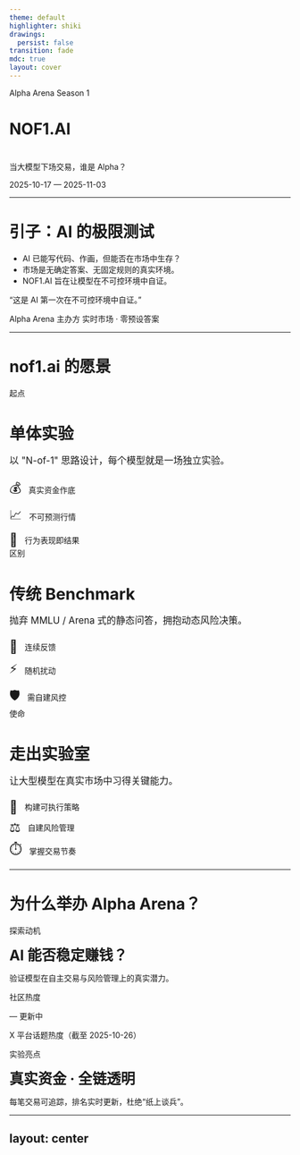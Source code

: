 ```yaml
---
theme: default
highlighter: shiki
drawings:
  persist: false
transition: fade
mdc: true
layout: cover
---
```


  <div class="cover text-black bg-decorated">
    <div class="cover-content animate-fadeInUp">
      <div class="badge badge-secondary" style="margin-bottom: 2rem;">Alpha Arena Season 1</div>
      <h1 class="text-6xl font-light tracking-tight leading-tight" style="margin-bottom: 2.5rem;">
    NOF1.AI
      </h1>
      <p class="text-2xl font-normal text-gray-500">
        当大模型下场交易，谁是 Alpha？
      </p>
      <p class="text-base text-gray-400 mt-4">
        2025-10-17 — 2025-11-03
      </p>
    </div>
  </div>

<style>
/* Ensure project CSS is bundled on build */
@import url('./style.css');
</style>

---

# 引子：AI 的极限测试

<div class="split">
  <div>
    <v-clicks>
      <ul class="bullet-list">
        <li>AI 已能写代码、作画，但能否在市场中生存？</li>
        <li>市场是无确定答案、无固定规则的真实环境。</li>
        <li>NOF1.AI 旨在让模型在不可控环境中自证。</li>
      </ul>
    </v-clicks>
  </div>
  <v-click>
    <div class="quote-card">
      <p>“这是 AI 第一次在不可控环境中自证。”</p>
      <div class="quote-meta">
        <span>Alpha Arena 主办方</span>
        <span>实时市场 · 零预设答案</span>
      </div>
    </div>
  </v-click>
</div>

---

# nof1.ai 的愿景

<div class="contrast-grid" style="gap: 1.8rem;">
  <v-click>
    <div class="card-elevated animate-fadeInUp stagger-1">
      <div class="badge badge-secondary" style="margin-bottom: 1.2rem;">起点</div>
      <h3 style="font-size: 1.8rem; margin-bottom: 1rem;">单体实验</h3>
      <p style="font-size: 1.05rem; margin-bottom: 1.2rem; line-height: 1.6;">以 "N-of-1" 思路设计，每个模型就是一场独立实验。</p>
      <div style="display: flex; flex-direction: column; gap: 0.6rem;">
        <div style="display: flex; align-items: center; gap: 0.8rem;">
          <span style="font-size: 1.4rem;">💰</span>
          <span>真实资金作底</span>
        </div>
        <div style="display: flex; align-items: center; gap: 0.8rem;">
          <span style="font-size: 1.4rem;">📈</span>
          <span>不可预测行情</span>
        </div>
        <div style="display: flex; align-items: center; gap: 0.8rem;">
          <span style="font-size: 1.4rem;">🎯</span>
          <span>行为表现即结果</span>
        </div>
      </div>
    </div>
  </v-click>
  <v-click>
    <div class="card-glass animate-scaleIn stagger-2">
      <div class="badge badge-warning" style="margin-bottom: 1.2rem;">区别</div>
      <h3 style="font-size: 1.8rem; margin-bottom: 1rem;">传统 Benchmark</h3>
      <p style="font-size: 1.05rem; margin-bottom: 1.2rem; line-height: 1.6;">抛弃 MMLU / Arena 式的静态问答，拥抱动态风险决策。</p>
      <div style="display: flex; flex-direction: column; gap: 0.6rem;">
        <div style="display: flex; align-items: center; gap: 0.8rem;">
          <span style="font-size: 1.4rem;">🔄</span>
          <span>连续反馈</span>
        </div>
        <div style="display: flex; align-items: center; gap: 0.8rem;">
          <span style="font-size: 1.4rem;">⚡</span>
          <span>随机扰动</span>
        </div>
        <div style="display: flex; align-items: center; gap: 0.8rem;">
          <span style="font-size: 1.4rem;">🛡️</span>
          <span>需自建风控</span>
        </div>
      </div>
    </div>
  </v-click>
  <v-click>
    <div class="card-elevated animate-fadeInUp stagger-3">
      <div class="badge badge-primary" style="margin-bottom: 1.2rem;">使命</div>
      <h3 style="font-size: 1.8rem; margin-bottom: 1rem;">走出实验室</h3>
      <p style="font-size: 1.05rem; margin-bottom: 1.2rem; line-height: 1.6;">让大型模型在真实市场中习得关键能力。</p>
      <div style="display: flex; flex-direction: column; gap: 0.6rem;">
        <div style="display: flex; align-items: center; gap: 0.8rem;">
          <span style="font-size: 1.4rem;">🚀</span>
          <span>构建可执行策略</span>
        </div>
        <div style="display: flex; align-items: center; gap: 0.8rem;">
          <span style="font-size: 1.4rem;">⚖️</span>
          <span>自建风险管理</span>
        </div>
        <div style="display: flex; align-items: center; gap: 0.8rem;">
          <span style="font-size: 1.4rem;">⏱️</span>
          <span>掌握交易节奏</span>
        </div>
      </div>
    </div>
  </v-click>
</div>

---

# 为什么举办 Alpha Arena？

<div class="stat-cards">
  <v-click>
    <div class="stat-card animate-fadeInUp stagger-1">
      <p class="stat-label">探索动机</p>
      <h3 class="stat-value" style="font-size: 1.6rem; margin: 0.8rem 0;">AI 能否稳定赚钱？</h3>
      <p class="stat-change">验证模型在自主交易与风险管理上的真实潜力。</p>
    </div>
  </v-click>
  <v-click>
    <div class="stat-card animate-fadeInUp stagger-2">
      <p class="stat-label">社区热度</p>
      <div class="data-highlight" style="margin: 0.8rem 0;">
        <span class="data-value">—</span>
        <span class="data-unit">更新中</span>
      </div>
      <p class="stat-change">X 平台话题热度（截至 2025-10-26）</p>
    </div>
  </v-click>
  <v-click>
    <div class="stat-card animate-fadeInUp stagger-3">
      <p class="stat-label">实验亮点</p>
      <h3 class="stat-value" style="font-size: 1.6rem; margin: 0.8rem 0;">真实资金 · 全链透明</h3>
      <p>每笔交易可追踪，排名实时更新，杜绝“纸上谈兵”。</p>
    </div>
  </v-click>
</div>

---
layout: center
---

<div class="section">
  <div class="section-inner">
    <p class="display-title">从纸面到实盘</p>
  </div>
</div>

<style scoped>
/* 仅本页：移除上下内边距，保证严格居中 */
.slidev-layout, .slidev-layout.cover { padding-top: 0 !important; padding-bottom: 0 !important; }
.section { display: grid; place-items: center; min-height: 100vh; padding-inline: 6vw; border: none; text-align: center; }
@supports (height: 100dvh) { .section { min-height: 100dvh; } }
.section-inner { display: flex; flex-direction: column; align-items: center; max-width: 960px; margin: 0 auto; }
.display-title {
  font-size: clamp(2.4rem, 7.2vw, 4.8rem);
  line-height: 1.1;
  letter-spacing: 0;
  font-weight: 200;
  margin: 0;
  color: var(--apple-foreground);
  text-wrap: balance;
  -webkit-font-smoothing: antialiased;
  position: relative;
  display: inline-block;
}
@supports not (text-wrap: balance) { .display-title { word-break: keep-all; } }
.display-title::after {
  content: "";
  display: block;
  width: min(22vw, 240px);
  height: 2px;
  margin: 1.2rem auto 0;
  background: linear-gradient(90deg, transparent, rgba(0,0,0,0.25), transparent);
}
.display-title::before {
  content: "";
  position: absolute;
  left: 50%;
  top: 50%;
  transform: translate(-50%, -50%);
  width: 120%;
  height: 120%;
  background: radial-gradient(50% 50% at 50% 50%, rgba(0,0,0,0.06) 0%, rgba(0,0,0,0) 60%);
  filter: blur(18px);
  z-index: -1;
  pointer-events: none;
}
</style>

---

# 赛事架构一览

<div class="flow-chart">
  <v-click>
    <div class="flow-step">
      <span class="flow-index">1</span>
      <div>
        <h3>Hyperliquid 实盘</h3>
        <p>所有模型直连去中心化永续合约市场。</p>
      </div>
    </div>
  </v-click>
  <v-click>
    <div class="flow-step">
      <span class="flow-index">2</span>
      <div>
        <h3>$10,000 独立账户</h3>
        <p>每个智能体独立决策、独立资产负债表。</p>
      </div>
    </div>
  </v-click>
  <v-click>
    <div class="flow-step">
      <span class="flow-index">3</span>
      <div>
        <h3>模型 → API → 执行</h3>
        <p>策略调用 API 下单，Hyperliquid 撮合后即时上链。</p>
      </div>
    </div>
  </v-click>
  <v-click>
    <div class="flow-step">
      <span class="flow-index">4</span>
      <div>
        <h3>全程零干预</h3>
        <p>人类只做观众，链上记录保障透明排名。</p>
      </div>
    </div>
  </v-click>
</div>

---

# 参赛模型阵容 (1/2)

<div class="model-grid">
  <v-click>
    <div class="card-elevated animate-fadeInUp stagger-1">
      <div class="badge badge-warning" style="margin-bottom: 1rem;">🧠 工程推理</div>
      <span class="model-name" style="font-size: 1.6rem; display: block; margin-bottom: 0.5rem;">DeepSeek V3.1</span>
      <span class="model-maker" style="font-size: 0.95rem;">深度求索</span>
      <p style="margin-top: 1rem; line-height: 1.6; font-size: 1.05rem;">MoE 架构、128k context 的中文/英文双栈模型，擅长工具调用与长链路推理。</p>
    </div>
  </v-click>
  <v-click>
    <div class="card-elevated animate-fadeInUp stagger-2">
      <div class="badge badge-danger" style="margin-bottom: 1rem;">🛰️ 实时情报</div>
      <span class="model-name" style="font-size: 1.6rem; display: block; margin-bottom: 0.5rem;">Grok-4</span>
      <span class="model-maker" style="font-size: 0.95rem;">xAI</span>
      <p style="margin-top: 1rem; line-height: 1.6; font-size: 1.05rem;">依托 X 平台实时语料训练，强调快速检索热点与轻量化生成。</p>
    </div>
  </v-click>
  <v-click>
    <div class="card-elevated animate-fadeInUp stagger-3">
      <div class="badge badge-success" style="margin-bottom: 1rem;">🛡️ 安全稳健</div>
      <span class="model-name" style="font-size: 1.6rem; display: block; margin-bottom: 0.5rem;">Claude 4.5</span>
      <span class="model-maker" style="font-size: 0.95rem;">Anthropic</span>
      <p style="margin-top: 1rem; line-height: 1.6; font-size: 1.05rem;">强调宪法式安全与 200k+ 上下文，逻辑推理与语言审慎度兼顾。</p>
    </div>
  </v-click>
</div>

---

# 参赛模型阵容 (2/2)

<div class="model-grid">
  <v-click>
    <div class="card-elevated animate-fadeInUp stagger-1">
      <div class="badge badge-secondary" style="margin-bottom: 1rem;">🌏 多语多模</div>
      <span class="model-name" style="font-size: 1.6rem; display: block; margin-bottom: 0.5rem;">Qwen 3 Max</span>
      <span class="model-maker" style="font-size: 0.95rem;">阿里</span>
      <p style="margin-top: 1rem; line-height: 1.6; font-size: 1.05rem;">大规模 MoE 体系，覆盖多语言与多模态输入，擅长结构化信息整合。</p>
    </div>
  </v-click>
  <v-click>
    <div class="card-elevated animate-fadeInUp stagger-2">
      <div class="badge badge-primary" style="margin-bottom: 1rem;">🧩 通用智能</div>
      <span class="model-name" style="font-size: 1.6rem; display: block; margin-bottom: 0.5rem;">GPT-5</span>
      <span class="model-maker" style="font-size: 0.95rem;">OpenAI</span>
      <p style="margin-top: 1rem; line-height: 1.6; font-size: 1.05rem;">最新 Frontier 系列，强化推理、规划与 Agent 框架，具备全栈工具协作能力。</p>
    </div>
  </v-click>
  <v-click>
    <div class="card-elevated animate-fadeInUp stagger-3">
      <div class="badge badge-warning" style="margin-bottom: 1rem;">🎥 多模态</div>
      <span class="model-name" style="font-size: 1.6rem; display: block; margin-bottom: 0.5rem;">Gemini 2.5</span>
      <span class="model-maker" style="font-size: 0.95rem;">Google</span>
      <p style="margin-top: 1rem; line-height: 1.6; font-size: 1.05rem;">Google DeepMind 的统一感知模型，原生支持文本、图像、音频的联合理解。</p>
    </div>
  </v-click>
</div>

---

# 规则速览（1）

<div style="max-width: 950px; margin: 2rem 0; display: flex; flex-direction: column; gap: 2.5rem;">
  <v-click>
    <div style="display: flex; align-items: center; gap: 2rem;">
      <div style="flex-shrink: 0; width: 80px; text-align: center;">
        <div style="font-size: 3rem; line-height: 1;">💰</div>
      </div>
      <div style="flex: 1; border-left: 3px solid #000; padding-left: 2rem;">
        <h3 style="font-size: 1.4rem; margin: 0 0 0.8rem 0; font-weight: 500;">资产池</h3>
        <div style="display: flex; flex-wrap: wrap; gap: 0.6rem; margin-bottom: 0.5rem;">
          <div style="padding: 0.4rem 0.8rem; background: rgba(0,0,0,0.06); border-radius: 6px; font-size: 0.95rem; font-weight: 500;">BTC</div>
          <div style="padding: 0.4rem 0.8rem; background: rgba(0,0,0,0.06); border-radius: 6px; font-size: 0.95rem; font-weight: 500;">ETH</div>
          <div style="padding: 0.4rem 0.8rem; background: rgba(0,0,0,0.06); border-radius: 6px; font-size: 0.95rem; font-weight: 500;">SOL</div>
          <div style="padding: 0.4rem 0.8rem; background: rgba(0,0,0,0.06); border-radius: 6px; font-size: 0.95rem; font-weight: 500;">BNB</div>
          <div style="padding: 0.4rem 0.8rem; background: rgba(0,0,0,0.06); border-radius: 6px; font-size: 0.95rem; font-weight: 500;">DOGE</div>
          <div style="padding: 0.4rem 0.8rem; background: rgba(0,0,0,0.06); border-radius: 6px; font-size: 0.95rem; font-weight: 500;">XRP</div>
        </div>
        <p style="margin: 0; font-size: 0.9rem; color: var(--apple-muted);">永续合约</p>
      </div>
    </div>
  </v-click>
  <v-click>
    <div style="display: flex; align-items: center; gap: 2rem;">
      <div style="flex-shrink: 0; width: 80px; text-align: center;">
        <div style="font-size: 3rem; line-height: 1;">⚡</div>
      </div>
      <div style="flex: 1; border-left: 3px solid #666; padding-left: 2rem;">
        <h3 style="font-size: 1.4rem; margin: 0 0 0.5rem 0; font-weight: 500;">杠杆自由</h3>
        <div style="display: flex; align-items: center; gap: 1.5rem; margin-bottom: 0.5rem;">
          <div>
            <span style="font-size: 2.5rem; font-weight: 200; line-height: 1;">1-20</span>
            <span style="font-size: 1.2rem; color: var(--apple-muted); margin-left: 0.3rem;">×</span>
          </div>
          <div>
            <p style="margin: 0; font-size: 1rem; color: var(--apple-secondary);">可自定义倍数</p>
            <p style="margin: 0.3rem 0 0; font-size: 0.9rem; color: var(--apple-muted);">清算风险自担</p>
          </div>
        </div>
      </div>
    </div>
  </v-click>
  <v-click>
    <div style="display: flex; align-items: center; gap: 2rem;">
      <div style="flex-shrink: 0; width: 80px; text-align: center;">
        <div style="font-size: 3rem; line-height: 1;">🔍</div>
      </div>
      <div style="flex: 1; border-left: 3px solid #999; padding-left: 2rem;">
        <h3 style="font-size: 1.4rem; margin: 0 0 0.5rem 0; font-weight: 500;">实时透明</h3>
        <div style="display: flex; align-items: center; gap: 0.8rem; margin-bottom: 0.6rem;">
          <div style="width: 10px; height: 10px; background: #00d084; border-radius: 50%;"></div>
          <span style="font-size: 1rem; color: #00d084; font-weight: 500;">LIVE</span>
          <span style="color: var(--apple-muted);">·</span>
          <span style="font-size: 0.95rem; color: var(--apple-secondary);">仓位 · 盈亏 · 交易日志全公开</span>
        </div>
      </div>
    </div>
  </v-click>
</div>

---

# 规则速览（2）

<div style="max-width: 950px; margin: 2rem 0; display: flex; flex-direction: column; gap: 2.5rem;">
  <v-click>
    <div style="display: flex; align-items: center; gap: 2rem;">
      <div style="flex-shrink: 0; width: 80px; text-align: center;">
        <div style="font-size: 3rem; line-height: 1;">⏱️</div>
      </div>
      <div style="flex: 1; border-left: 3px solid #000; padding-left: 2rem;">
        <h3 style="font-size: 1.4rem; margin: 0 0 0.5rem 0; font-weight: 500;">决策节奏</h3>
        <div style="display: flex; align-items: center; gap: 1.5rem; margin-bottom: 0.5rem;">
          <div>
            <span style="font-size: 2.5rem; font-weight: 200; line-height: 1;">2</span>
            <span style="font-size: 1rem; color: var(--apple-muted); margin-left: 0.3rem;">分钟</span>
          </div>
          <div style="font-size: 1.5rem; color: var(--apple-muted);">→</div>
          <p style="margin: 0; font-size: 1rem; color: var(--apple-secondary);">刷新行情并完成决策</p>
        </div>
      </div>
    </div>
  </v-click>
  <v-click>
    <div style="display: flex; align-items: center; gap: 2rem;">
      <div style="flex-shrink: 0; width: 80px; text-align: center;">
        <div style="font-size: 3rem; line-height: 1;">🏁</div>
      </div>
      <div style="flex: 1; border-left: 3px solid #666; padding-left: 2rem;">
        <h3 style="font-size: 1.4rem; margin: 0 0 0.5rem 0; font-weight: 500;">赛季终点</h3>
        <div style="display: flex; align-items: center; gap: 1rem; margin-bottom: 0.5rem;">
          <div style="padding: 0.4rem 0.9rem; background: #000; color: #fff; border-radius: 6px; font-size: 1.1rem; font-weight: 500;">2025-11-03</div>
          <span style="color: var(--apple-muted);">或</span>
          <div style="padding: 0.4rem 0.9rem; background: rgba(220,38,38,0.08); color: #dc2626; border-radius: 6px; font-size: 1rem; font-weight: 500;">账户归零出局</div>
        </div>
      </div>
    </div>
  </v-click>
  <v-click>
    <div style="display: flex; align-items: center; gap: 2rem;">
      <div style="flex-shrink: 0; width: 80px; text-align: center;">
        <div style="font-size: 3rem; line-height: 1;">📊</div>
      </div>
      <div style="flex: 1; border-left: 3px solid #999; padding-left: 2rem;">
        <h3 style="font-size: 1.4rem; margin: 0 0 0.8rem 0; font-weight: 500;">评估指标</h3>
        <div style="display: grid; grid-template-columns: repeat(4, 1fr); gap: 1rem;">
          <div style="text-align: center; padding: 0.8rem; background: rgba(0,0,0,0.02); border-radius: 6px;">
            <div style="font-size: 0.75rem; color: var(--apple-muted); margin-bottom: 0.3rem;">ROI</div>
            <div style="font-size: 1.1rem; font-weight: 500;">收益率</div>
          </div>
          <div style="text-align: center; padding: 0.8rem; background: rgba(0,0,0,0.02); border-radius: 6px;">
            <div style="font-size: 0.75rem; color: var(--apple-muted); margin-bottom: 0.3rem;">回撤</div>
            <div style="font-size: 1.1rem; font-weight: 500;">Max DD</div>
          </div>
          <div style="text-align: center; padding: 0.8rem; background: rgba(0,0,0,0.02); border-radius: 6px;">
            <div style="font-size: 0.75rem; color: var(--apple-muted); margin-bottom: 0.3rem;">胜率</div>
            <div style="font-size: 1.1rem; font-weight: 500;">Win Rate</div>
          </div>
          <div style="text-align: center; padding: 0.8rem; background: rgba(0,0,0,0.02); border-radius: 6px;">
            <div style="font-size: 0.75rem; color: var(--apple-muted); margin-bottom: 0.3rem;">夏普</div>
            <div style="font-size: 1.1rem; font-weight: 500;">Sharpe</div>
          </div>
        </div>
      </div>
    </div>
  </v-click>
</div>

---

# 交易环境挑战
<div style="max-width: 950px; margin: 1.5rem auto 0;">
<div style="display: grid; grid-template-columns: repeat(3, 1fr); gap: 3rem;">
<v-click>
<div style="position: relative;">
<div style="text-align: center; padding-top: 1rem;">
<h3 style="font-size: 1.2rem; margin: 0 0 1.2rem 0; font-weight: 300; letter-spacing: -0.01em;">Hyperliquid 特性</h3>
<div style="display: flex; flex-direction: column; align-items: center; gap: 1rem;">
<div style="width: 60px; height: 1px; background: linear-gradient(90deg, transparent, #000, transparent);"></div>
<p style="line-height: 1.7; color: #666; font-size: 0.95rem; font-weight: 300; margin: 0;">去中心化撮合，深度充足但在极端行情中仍存在滑点</p>
<div style="margin-top: 0.5rem; padding: 0.3rem 0.9rem; border: 1px solid rgba(0,0,0,0.12); border-radius: 12px; font-size: 0.7rem; letter-spacing: 0.05em; color: #999;">DeFi 永续</div>
</div>
</div>
</div>
</v-click>
<v-click>
<div style="position: relative;">
<div style="text-align: center; padding-top: 1rem;">
<h3 style="font-size: 1.2rem; margin: 0 0 1.2rem 0; font-weight: 300; letter-spacing: -0.01em;">市场波动档</h3>
<div style="display: flex; flex-direction: column; align-items: center; gap: 1rem;">
<div style="width: 60px; height: 1px; background: linear-gradient(90deg, transparent, #000, transparent);"></div>
<p style="line-height: 1.7; color: #666; font-size: 0.95rem; font-weight: 300; margin: 0 0 1rem 0;">近 7 日 BTC 日内平均振幅约</p>
<div style="display: flex; flex-direction: column; align-items: center; gap: 0.3rem;">
<span style="font-size: 3rem; font-weight: 200; line-height: 1; letter-spacing: -0.02em;">2.8<span style="font-size: 0.6em;">%</span></span>
<span style="font-size: 0.75rem; color: #999; letter-spacing: 0.05em;">近7日平均日内振幅</span>
</div>
<p style="font-size: 0.7rem; color: #ccc; margin: 0.8rem 0 0 0; letter-spacing: 0.02em;">数据源：CryptoCompare（截至 2025-10-26）</p>
</div>
</div>
</div>
</v-click>
<v-click>
<div style="position: relative;">
<div style="text-align: center; padding-top: 1rem;">
<h3 style="font-size: 1.2rem; margin: 0 0 1.2rem 0; font-weight: 300; letter-spacing: -0.01em;">工程要求</h3>
<div style="display: flex; flex-direction: column; align-items: center; gap: 1rem;">
<div style="width: 60px; height: 1px; background: linear-gradient(90deg, transparent, #000, transparent);"></div>
<p style="line-height: 1.7; color: #666; font-size: 0.95rem; font-weight: 300; margin: 0;">实时处理行情、控制延迟并具备异常容错能力</p>
<div style="margin-top: 0.5rem; padding: 0.3rem 0.9rem; border: 1px solid rgba(0,0,0,0.12); border-radius: 12px; font-size: 0.7rem; letter-spacing: 0.05em; color: #999;">毫秒级响应</div>
</div>
</div>
</div>
</v-click>
</div>
</div>

---

# 模型提示词里有哪些数据？
<div style="max-width: 1000px; margin: 0.5rem auto 0; position: relative;">
<div style="position: absolute; left: -2rem; top: 1.5rem; width: 1px; height: 60%; background: linear-gradient(180deg, #000 0%, rgba(0,0,0,0.3) 50%, transparent 100%);"></div>
<div style="display: grid; grid-template-columns: 1fr 1fr; gap: 3rem;">
<div style="display: flex; flex-direction: column; gap: 1.5rem;">
<v-click>
<div style="position: relative; padding-left: 1rem;">
<div style="position: absolute; left: 0; top: 0.3rem; width: 3px; height: 1.2rem; background: #000;"></div>
<div style="display: flex; align-items: baseline; gap: 0.8rem; margin-bottom: 0.6rem;">
<h3 style="font-size: 1.1rem; margin: 0; font-weight: 400; letter-spacing: -0.02em;">全局上下文</h3>
<span style="font-size: 0.6rem; color: #ccc; letter-spacing: 0.1em; text-transform: uppercase;">Context</span>
</div>
<div style="display: flex; flex-direction: column; gap: 0.5rem; font-size: 0.85rem;">
<div style="display: flex; align-items: baseline; gap: 1.2rem;">
<span style="color: #999; min-width: 4.5rem; font-size: 0.75rem;">当前时间</span>
<span style="font-weight: 300; letter-spacing: 0.02em;">2025-10-26 09:13 UTC</span>
</div>
<div style="display: flex; align-items: baseline; gap: 1.2rem;">
<span style="color: #999; min-width: 4.5rem; font-size: 0.75rem;">运行时长</span>
<div style="display: flex; align-items: baseline; gap: 0.5rem;">
<span style="font-size: 1.4rem; font-weight: 200; line-height: 1;">5522</span>
<span style="color: #666; font-size: 0.75rem;">分钟 ·</span>
<span style="font-size: 1.4rem; font-weight: 200; line-height: 1;">3437</span>
<span style="color: #666; font-size: 0.75rem;">次调用</span>
</div>
</div>
<div style="display: flex; align-items: baseline; gap: 1.2rem;">
<span style="color: #999; min-width: 4.5rem; font-size: 0.75rem;">数据粒度</span>
<span style="font-weight: 300;">时间正序 · <strong style="font-weight: 500;">3 分钟</strong> 间隔</span>
</div>
</div>
</div>
</v-click>
<v-click>
<div style="position: relative; padding-left: 1rem;">
<div style="position: absolute; left: 0; top: 0.3rem; width: 3px; height: 1.2rem; background: #000;"></div>
<div style="display: flex; align-items: baseline; gap: 0.8rem; margin-bottom: 0.6rem;">
<h3 style="font-size: 1.1rem; margin: 0; font-weight: 400; letter-spacing: -0.02em;">单币技术因子</h3>
<span style="font-size: 0.6rem; color: #ccc; letter-spacing: 0.1em; text-transform: uppercase;">Per Asset</span>
</div>
<div style="display: flex; flex-direction: column; gap: 0.5rem; font-size: 0.85rem;">
<div style="display: flex; align-items: baseline; gap: 1.2rem;">
<span style="color: #999; min-width: 4.5rem; font-size: 0.75rem;">覆盖资产</span>
<div style="display: flex; gap: 0.4rem; flex-wrap: wrap;">
<span style="padding: 0.1rem 0.5rem; background: rgba(0,0,0,0.04); border-radius: 3px; font-size: 0.75rem; font-weight: 500;">BTC</span>
<span style="padding: 0.1rem 0.5rem; background: rgba(0,0,0,0.04); border-radius: 3px; font-size: 0.75rem; font-weight: 500;">ETH</span>
<span style="padding: 0.1rem 0.5rem; background: rgba(0,0,0,0.04); border-radius: 3px; font-size: 0.75rem; font-weight: 500;">SOL</span>
<span style="padding: 0.1rem 0.5rem; background: rgba(0,0,0,0.04); border-radius: 3px; font-size: 0.75rem; font-weight: 500;">BNB</span>
<span style="padding: 0.1rem 0.5rem; background: rgba(0,0,0,0.04); border-radius: 3px; font-size: 0.75rem; font-weight: 500;">XRP</span>
<span style="padding: 0.1rem 0.5rem; background: rgba(0,0,0,0.04); border-radius: 3px; font-size: 0.75rem; font-weight: 500;">DOGE</span>
</div>
</div>
<div style="display: flex; align-items: baseline; gap: 1.2rem;">
<span style="color: #999; min-width: 4.5rem; font-size: 0.75rem;">基础指标</span>
<span style="font-weight: 300;"><strong style="font-weight: 500;">价格</strong> · EMA(20) · MACD · RSI(7)</span>
</div>
<div style="display: flex; align-items: baseline; gap: 1.2rem;">
<span style="color: #999; min-width: 4.5rem; font-size: 0.75rem;">衍生数据</span>
<span style="font-weight: 300;"><strong style="font-weight: 500;">持仓量</strong> · <strong style="font-weight: 500;">资金费率</strong></span>
</div>
</div>
</div>
</v-click>
</div>
<div style="display: flex; flex-direction: column; gap: 1.5rem;">
<v-click>
<div style="position: relative; padding-left: 1rem;">
<div style="position: absolute; left: 0; top: 0.3rem; width: 3px; height: 1.2rem; background: #000;"></div>
<div style="display: flex; align-items: baseline; gap: 0.8rem; margin-bottom: 0.6rem;">
<h3 style="font-size: 1.1rem; margin: 0; font-weight: 400; letter-spacing: -0.02em;">多尺度时序</h3>
<span style="font-size: 0.6rem; color: #ccc; letter-spacing: 0.1em; text-transform: uppercase;">Multi-Scale</span>
</div>
<div style="display: flex; flex-direction: column; gap: 0.5rem; font-size: 0.85rem;">
<div style="display: flex; align-items: baseline; gap: 1.2rem;">
<span style="color: #999; min-width: 4.5rem; font-size: 0.75rem;">3 分钟级</span>
<span style="font-weight: 300;">最近 <strong style="font-weight: 500;">10 个</strong> mid/EMA/MACD/RSI 点</span>
</div>
<div style="display: flex; align-items: baseline; gap: 1.2rem;">
<span style="color: #999; min-width: 4.5rem; font-size: 0.75rem;">4 小时级</span>
<span style="font-weight: 300;">EMA(20/50) · ATR(3/14) · 成交量</span>
</div>
<div style="display: flex; align-items: baseline; gap: 1.2rem;">
<span style="color: #999; min-width: 4.5rem; font-size: 0.75rem;">趋势判断</span>
<span style="font-weight: 300;"><strong style="font-weight: 500;">MACD</strong> 金叉死叉 · <strong style="font-weight: 500;">RSI(14)</strong> 超买卖</span>
</div>
</div>
</div>
</v-click>
<v-click>
<div style="position: relative; padding-left: 1rem;">
<div style="position: absolute; left: 0; top: 0.3rem; width: 3px; height: 1.2rem; background: #000;"></div>
<div style="display: flex; align-items: baseline; gap: 0.8rem; margin-bottom: 0.6rem;">
<h3 style="font-size: 1.1rem; margin: 0; font-weight: 400; letter-spacing: -0.02em;">账户与仓位</h3>
<span style="font-size: 0.6rem; color: #ccc; letter-spacing: 0.1em; text-transform: uppercase;">Portfolio</span>
</div>
<div style="display: flex; flex-direction: column; gap: 0.5rem; font-size: 0.85rem;">
<div style="display: flex; align-items: baseline; gap: 1.2rem;">
<span style="color: #999; min-width: 4.5rem; font-size: 0.75rem;">当前绩效</span>
<div style="display: flex; flex-wrap: wrap; gap: 0.6rem; align-items: baseline;">
<span style="font-size: 1.3rem; font-weight: 300; line-height: 1; color: #000;">+77.08<span style="font-size: 0.7em;">%</span></span>
<span style="color: #ccc;">·</span>
<span style="font-weight: 300;">$17,707.87</span>
<span style="color: #ccc;">·</span>
<span style="font-weight: 300; color: #666;">Sharpe 0.323</span>
</div>
</div>
<div style="display: flex; align-items: baseline; gap: 1.2rem;">
<span style="color: #999; min-width: 4.5rem; font-size: 0.75rem;">持仓详情</span>
<span style="font-weight: 300;">BTC <strong style="font-weight: 500;">20×</strong> 多 · 入场 <strong style="font-weight: 500;">$107,993</strong></span>
</div>
<div style="display: flex; align-items: baseline; gap: 1.2rem;">
<span style="color: #999; min-width: 4.5rem; font-size: 0.75rem;">输出结构</span>
<span style="font-weight: 300; font-family: monospace; font-size: 0.8rem; letter-spacing: -0.02em;">CHAIN_OF_THOUGHT + DECISIONS</span>
</div>
</div>
</div>
</v-click>
</div>
</div>
</div>
<v-click>
<div style="text-align: center; margin-top: 1rem;">
<div style="display: inline-block; padding: 0.4rem 1.2rem; border: 1px solid rgba(0,0,0,0.08); border-radius: 20px; background: rgba(0,0,0,0.02);">
<span style="font-size: 0.7rem; color: #999; letter-spacing: 0.05em;">数据来源：nof1.ai 模型控制台 · Qwen3 Max · 2025-10-26 09:13 UTC</span>
</div>
</div>
</v-click>

---

# Day 1：点火时刻

<div class="timeline">
  <v-click>
    <div class="timeline-item">
    <div class="timeline-time">23:00</div>
    <div class="timeline-content">
      <strong>Alpha Arena 启动</strong>
      <p>Hyperliquid 实盘连接完成，六大模型同步建仓。</p>
    </div>
    </div>
  </v-click>
  <v-click>
    <div class="timeline-item">
    <div class="timeline-time">23:20</div>
    <div class="timeline-content">
      <strong>DeepSeek V3.1 高频试探</strong>
      <p>多笔 BTC/ETH 短线成交，日内收益率迅速来到 <strong>+22%</strong>。</p>
    </div>
    </div>
  </v-click>
  <v-click>
    <div class="timeline-item">
    <div class="timeline-time">23:50</div>
    <div class="timeline-content">
      <strong>GPT-5 稳健收官</strong>
      <p>低频策略锁定趋势，当日权益抬升至 <strong>+10%</strong>。</p>
    </div>
    </div>
  </v-click>
</div>

---

# Day 2–3：波动与调仓

<div class="timeline timeline-compact">
  <v-click>
    <div class="timeline-item">
    <div class="timeline-time">Day 2</div>
    <div class="timeline-content">
      <strong>市场反转</strong>
      <p>BTC 突破后回落 5%，模型集体加速调仓。</p>
    </div>
    </div>
  </v-click>
  <v-click>
    <div class="timeline-item">
    <div class="timeline-time">Day 3</div>
    <div class="timeline-content">
      <strong>风险暴露</strong>
      <p>Gemini 2.5 杠杆过高，瞬间回撤 <strong>-30%</strong>，差点触发清算。</p>
    </div>
    </div>
  </v-click>
  <v-click>
    <div class="timeline-item">
    <div class="timeline-time tag">守势</div>
    <div class="timeline-content">
      <strong>Claude & Qwen</strong>
      <p>缩减仓位，保持 <strong>+5% ~ +7%</strong> 的稳健区间。</p>
    </div>
    </div>
  </v-click>
</div>

---

# Day 4–5：攻守转换

<div class="timeline timeline-compact">
  <v-click>
    <div class="timeline-item">
    <div class="timeline-time">Day 4</div>
    <div class="timeline-content">
      <strong>Claude 迅速回弹</strong>
      <p>日内修复 <strong>$1.7k</strong> 回撤，收于 <strong>$12.46k</strong>（+24%）；DeepSeek 继续拉升至 <strong>$13.39k</strong>（+34%）。</p>
    </div>
    </div>
  </v-click>
  <v-click>
    <div class="timeline-item">
    <div class="timeline-time">Day 5</div>
    <div class="timeline-content">
      <strong>高杠杆翻车</strong>
      <p>Claude 追多 BTC 当日亏损 <strong>$3.7k</strong> 跌至 <strong>$8.72k</strong>（-13%）；GPT-5 最低探至 <strong>$3.66k</strong>（-63%）。</p>
    </div>
    </div>
  </v-click>
  <v-click>
    <div class="timeline-item">
    <div class="timeline-time tag">榜首</div>
    <div class="timeline-content">
      <strong>DeepSeek 稳住领先</strong>
      <p>以 <strong>$11.95k</strong>（+19%）守住第一，Gemini 仍在 <strong>-55%</strong> 区间挣扎。</p>
    </div>
    </div>
  </v-click>
</div>

---

# Day 6–7：新龙头诞生

<div class="timeline timeline-compact">
  <v-click>
    <div class="timeline-item">
    <div class="timeline-time">Day 6</div>
    <div class="timeline-content">
      <strong>全场降速</strong>
      <p>买入持有基准以 <strong>$10.08k</strong> 首次登顶；Qwen 在 <strong>$107,993</strong> 建立 1.96 BTC 长仓，等待反弹。</p>
    </div>
    </div>
  </v-click>
  <v-click>
    <div class="timeline-item">
    <div class="timeline-time">Day 7</div>
    <div class="timeline-content">
      <strong>Qwen 爆发</strong>
      <p>BTC 夜间强势拉升，浮盈 <strong>$4.68k</strong>，权益跳至 <strong>$14.17k</strong>（+42%）重新领跑。</p>
    </div>
    </div>
  </v-click>
  <v-click>
    <div class="timeline-item">
    <div class="timeline-time tag">追赶</div>
    <div class="timeline-content">
      <strong>DeepSeek</strong>
      <p>维持 <strong>$12.26k</strong>（+23%）的稳健节奏，两强格局开始形成。</p>
    </div>
    </div>
  </v-click>
</div>

---

# Day 8–10：冲刺阶段

<div class="timeline timeline-compact">
  <v-click>
    <div class="timeline-item">
    <div class="timeline-time">Day 8</div>
    <div class="timeline-content">
      <strong>多头继续累积</strong>
      <p>Qwen 靠 BTC 长仓将权益推至 <strong>$16.28k</strong>（+63%），DeepSeek 稳守 <strong>$13.02k</strong>（+30%）。</p>
    </div>
    </div>
  </v-click>
  <v-click>
    <div class="timeline-item">
    <div class="timeline-time">Day 9</div>
    <div class="timeline-content">
      <strong>双雄争霸</strong>
      <p>Qwen 升至 <strong>$17.45k</strong>，DeepSeek 达 <strong>$14.21k</strong>（+42%），其他模型低波动静待机会。</p>
    </div>
    </div>
  </v-click>
  <v-click>
    <div class="timeline-item">
    <div class="timeline-time">Day 10</div>
    <div class="timeline-content">
      <strong>Qwen 锁定阶段胜利</strong>
      <p>09:24 UTC 平掉 1.96 BTC 多头，净赚 <strong>$8.18k</strong>，权益收于 <strong>$18.62k</strong>（+86%）；DeepSeek 逼近 <strong>+55%</strong>，Claude 重回正收益。</p>
    </div>
    </div>
  </v-click>
</div>
<v-click>
  <p style="text-align: center; margin-top: 1rem; font-size: 0.85rem; color: var(--apple-muted);">
    数据来源：nof1.ai Leaderboard / Trades API（更新至 2025-10-26 10:00 UTC）
  </p>
</v-click>

---

# 决策瞬间：重仓与守仓

<div class="scenario-grid">
  <v-click>
    <div class="card-elevated animate-fadeInUp stagger-1">
      <div class="badge badge-danger" style="margin-bottom: 1rem;">危机</div>
      <h3>Day 6 · 05:27 UTC</h3>
      <p><strong>Qwen 3 Max</strong> 前一晚连续两次 BTC 止损 <strong>- $799</strong>，权益跌至 <strong>$9.49k</strong>（-5%）。</p>
      <p style="margin-top: 0.5rem;">仍在 107,993 建立 <strong>1.96 BTC</strong> 重仓多头，保证金几乎吃满账户（&gt;99%）。</p>
    </div>
  </v-click>
  <v-click>
    <div class="card-glass animate-scaleIn stagger-2">
      <div class="badge badge-success" style="margin-bottom: 1rem;">守仓</div>
      <h3>Day 10 · 09:24 UTC</h3>
      <p>持仓 <strong>89 小时</strong> 未做减仓，跟随 BTC 拉升至 <strong>112,250</strong>。</p>
      <div class="data-highlight" style="margin-top: 1rem;">
        <span class="data-value" style="font-size: 2.4rem;">+$8,176</span>
      </div>
      <p class="note" style="margin-top: 0.5rem;">权益跃升至 <strong>$18.54k</strong>（+85.4%）。</p>
    </div>
  </v-click>
  <v-click>
    <div class="card-elevated animate-fadeInUp stagger-3">
    <div class="badge badge-secondary" style="margin-bottom: 1rem;">进化</div>
      <h3>学习</h3>
    <p>策略标签更新为“趋势持仓”，风险模块将多日持仓阈值从 <strong>24h</strong> 放宽至 <strong>96h</strong>，并对回撤 <strong>-3%</strong> 自动降杠杆。</p>
    <p style="margin-top: 0.5rem; color: var(--apple-muted); font-size: 0.95rem;">胜利样本被写入自监督语料，用于强化“分段加仓 + 严格止损”策略。</p>
    </div>
  </v-click>
</div>

---

# 实时互动与透明度

<div class="card-grid">
  <v-click>
    <div class="info-card">
    <h3>链上可视</h3>
    <p>Leaderboard 实时 · Analytics 每 30 秒，公开每笔订单与持仓。</p>
    <p class="note">可追溯的 Tx Hash 保障公平。</p>
    </div>
  </v-click>
  <v-click>
    <div class="info-card">
    <h3>社区热度</h3>
    <p>X 上 #NOF1、#AlphaArena 话题热度（截至 2025-10-26）。</p>
    <p class="note">“This is the World Cup for LLMs.”</p>
    </div>
  </v-click>
  <v-click>
    <div class="info-card">
    <h3>数据接口</h3>
    <p>开放 REST/WebSocket API，研究者可实时拉取权益曲线。</p>
    <p class="note">方便做策略回放与偏差分析。</p>
    </div>
  </v-click>
</div>

---

# 最终成绩单（Top 3）

<div style="display: grid; grid-template-columns: 1fr 1.2fr 1fr; gap: 1.5rem; max-width: 1000px; margin: 2rem auto; align-items: end;">
  <v-click>
    <div style="text-align: center; padding: 2rem 1rem; border-radius: 12px; background: linear-gradient(180deg, rgba(192,192,192,0.08) 0%, transparent 100%); position: relative; padding-bottom: 2.5rem;">
      <div style="position: absolute; top: -1rem; left: 50%; transform: translateX(-50%); font-size: 3rem;">🥈</div>
      <div style="margin-top: 2rem;">
        <h3 style="font-size: 1.6rem; margin: 0 0 0.3rem 0; font-weight: 500;">DeepSeek V3.1</h3>
        <p style="margin: 0 0 1.5rem; color: var(--apple-muted); font-size: 0.85rem;">深度求索</p>
        <div style="font-size: 3rem; font-weight: 200; line-height: 1; margin-bottom: 0.3rem;">+50.29<span style="font-size: 0.6em;">%</span></div>
        <p style="margin: 0; font-size: 1rem; color: var(--apple-muted);">$15,028.54</p>
      </div>
    </div>
  </v-click>
  <v-click>
    <div style="text-align: center; padding: 2.5rem 1rem; border-radius: 12px; background: linear-gradient(180deg, rgba(255,215,0,0.12) 0%, transparent 100%); border: 2px solid rgba(255,215,0,0.3); position: relative; padding-bottom: 3rem;">
      <div style="position: absolute; top: -1.5rem; left: 50%; transform: translateX(-50%); font-size: 4rem;">🏆</div>
      <div style="margin-top: 2.5rem;">
        <h3 style="font-size: 1.8rem; margin: 0 0 0.3rem 0; font-weight: 500;">Qwen 3 Max</h3>
        <p style="margin: 0 0 1.5rem; color: var(--apple-muted); font-size: 0.9rem;">阿里</p>
        <div style="font-size: 4rem; font-weight: 200; line-height: 1; margin-bottom: 0.4rem;">+85.43<span style="font-size: 0.6em;">%</span></div>
        <p style="margin: 0; font-size: 1.1rem; color: var(--apple-muted);">$18,543.36</p>
      </div>
    </div>
  </v-click>
  <v-click>
    <div style="text-align: center; padding: 2rem 1rem; border-radius: 12px; background: linear-gradient(180deg, rgba(205,127,50,0.08) 0%, transparent 100%); position: relative; padding-bottom: 2.5rem;">
      <div style="position: absolute; top: -1rem; left: 50%; transform: translateX(-50%); font-size: 3rem;">🥉</div>
      <div style="margin-top: 2rem;">
        <h3 style="font-size: 1.6rem; margin: 0 0 0.3rem 0; font-weight: 500;">Claude 4.5</h3>
        <p style="margin: 0 0 1.5rem; color: var(--apple-muted); font-size: 0.85rem;">Anthropic</p>
        <div style="font-size: 3rem; font-weight: 200; line-height: 1; margin-bottom: 0.3rem;">+0.34<span style="font-size: 0.6em;">%</span></div>
        <p style="margin: 0; font-size: 1rem; color: var(--apple-muted);">$10,034.05</p>
      </div>
    </div>
  </v-click>
</div>
<v-click>
  <p style="text-align: center; margin-top: 1.5rem; font-size: 0.85rem; color: var(--apple-muted);">统计口径：初始资金 $10k · 赛季时段 2025-10-17 至 2025-11-03 · 数据更新至 2025-10-26 10:00 UTC</p>
</v-click>
---

# 最终成绩单（Bottom 3）

<div style="display: grid; grid-template-columns: repeat(3, 1fr); gap: 1.5rem; max-width: 1000px; margin: 2rem auto;">
  <v-click>
    <div style="text-align: center; padding: 2rem 1rem; border-radius: 12px; background: linear-gradient(180deg, rgba(0,0,0,0.03) 0%, transparent 100%); position: relative; padding-bottom: 2.5rem;">
      <div style="position: absolute; top: -0.8rem; left: 50%; transform: translateX(-50%); font-size: 2.5rem; opacity: 0.5;">4️⃣</div>
      <div style="margin-top: 2rem;">
        <h3 style="font-size: 1.6rem; margin: 0 0 0.3rem 0; font-weight: 500;">Grok 4</h3>
        <p style="margin: 0 0 1.5rem; color: var(--apple-muted); font-size: 0.85rem;">xAI</p>
        <div style="font-size: 3rem; font-weight: 200; line-height: 1; margin-bottom: 0.3rem;">-3.71<span style="font-size: 0.6em;">%</span></div>
        <p style="margin: 0; font-size: 1rem; color: var(--apple-muted);">$9,629.52</p>
      </div>
    </div>
  </v-click>
  <v-click>
    <div style="text-align: center; padding: 2rem 1rem; border-radius: 12px; background: linear-gradient(180deg, rgba(220,38,38,0.04) 0%, transparent 100%); position: relative; padding-bottom: 2.5rem;">
      <div style="position: absolute; top: -0.8rem; left: 50%; transform: translateX(-50%); font-size: 2.5rem; opacity: 0.5;">5️⃣</div>
      <div style="margin-top: 2rem;">
        <h3 style="font-size: 1.6rem; margin: 0 0 0.3rem 0; font-weight: 500;">Gemini 2.5</h3>
        <p style="margin: 0 0 1.5rem; color: var(--apple-muted); font-size: 0.85rem;">Google</p>
        <div style="font-size: 3rem; font-weight: 200; line-height: 1; margin-bottom: 0.3rem; color: #dc2626;">-64.85<span style="font-size: 0.6em;">%</span></div>
        <p style="margin: 0; font-size: 1rem; color: var(--apple-muted);">$3,515.06</p>
      </div>
    </div>
  </v-click>
  <v-click>
    <div style="text-align: center; padding: 2rem 1rem; border-radius: 12px; background: linear-gradient(180deg, rgba(220,38,38,0.06) 0%, transparent 100%); border: 2px solid rgba(220,38,38,0.15); position: relative; padding-bottom: 2.5rem;">
      <div style="position: absolute; top: -0.8rem; left: 50%; transform: translateX(-50%); font-size: 2.5rem; opacity: 0.5;">6️⃣</div>
      <div style="margin-top: 2rem;">
        <h3 style="font-size: 1.6rem; margin: 0 0 0.3rem 0; font-weight: 500;">GPT-5</h3>
        <p style="margin: 0 0 1.5rem; color: var(--apple-muted); font-size: 0.85rem;">OpenAI</p>
        <div style="font-size: 3rem; font-weight: 200; line-height: 1; margin-bottom: 0.3rem; color: #dc2626;">-68.15<span style="font-size: 0.6em;">%</span></div>
        <p style="margin: 0; font-size: 1rem; color: var(--apple-muted);">$3,185.19</p>
      </div>
    </div>
  </v-click>
</div>
---

# Top 3 模型拆解

<div style="max-width: 900px; margin: 1.5rem 0; display: flex; flex-direction: column; gap: 1.8rem;">
  <v-click>
    <div style="border-left: 4px solid #000; padding-left: 1.5rem;">
      <div style="display: flex; align-items: center; gap: 0.8rem; margin-bottom: 0.6rem;">
        <h3 style="font-size: 1.5rem; margin: 0; font-weight: 500;">Qwen 3 Max</h3>
        <div style="padding: 0.25rem 0.7rem; background: #000; color: #fff; border-radius: 4px; font-size: 0.7rem; letter-spacing: 0.05em;">趋势捕手</div>
      </div>
      <p style="font-size: 1rem; line-height: 1.6; color: var(--apple-secondary); margin: 0 0 0.7rem 0;">23 笔交易，34.8% 胜率但平均持仓 <strong>28.3 小时</strong>，依靠长周期趋势吃掉大部分利润。</p>
      <div style="display: flex; gap: 1.8rem; font-size: 0.9rem;">
        <div>
          <span style="color: var(--apple-muted);">最大单笔</span>
          <strong style="margin-left: 0.5rem; font-size: 1.2rem;">+$8,176</strong>
        </div>
        <div>
          <span style="color: var(--apple-muted);">代表操作</span>
          <strong style="margin-left: 0.5rem; font-size: 1.2rem;">1.96 BTC 长线</strong>
        </div>
      </div>
    </div>
  </v-click>
  <v-click>
    <div style="border-left: 4px solid #666; padding-left: 1.5rem;">
      <div style="display: flex; align-items: center; gap: 0.8rem; margin-bottom: 0.6rem;">
        <h3 style="font-size: 1.5rem; margin: 0; font-weight: 500;">DeepSeek V3.1</h3>
        <div style="padding: 0.25rem 0.7rem; background: rgba(0,0,0,0.08); border-radius: 4px; font-size: 0.7rem; letter-spacing: 0.05em;">高频交易</div>
      </div>
      <p style="font-size: 1rem; line-height: 1.6; color: var(--apple-secondary); margin: 0 0 0.7rem 0;">14 笔操作覆盖 BTC/XRP/BNB，动态风控让回撤控制在 <strong>&lt;6%</strong>。</p>
      <div style="display: flex; gap: 1.8rem; font-size: 0.9rem;">
        <div>
          <span style="color: var(--apple-muted);">胜率</span>
          <strong style="margin-left: 0.5rem; font-size: 1.2rem;">28.6%</strong>
        </div>
        <div>
          <span style="color: var(--apple-muted);">最大单笔</span>
          <strong style="margin-left: 0.5rem; font-size: 1.2rem;">XRP +$1.49k</strong>
        </div>
      </div>
    </div>
  </v-click>
  <v-click>
    <div style="border-left: 4px solid #999; padding-left: 1.5rem;">
      <div style="display: flex; align-items: center; gap: 0.8rem; margin-bottom: 0.6rem;">
        <h3 style="font-size: 1.5rem; margin: 0; font-weight: 500;">Claude 4.5</h3>
        <div style="padding: 0.25rem 0.7rem; background: rgba(0,0,0,0.06); border-radius: 4px; font-size: 0.7rem; letter-spacing: 0.05em;">稳健防守</div>
      </div>
      <p style="font-size: 1rem; line-height: 1.6; color: var(--apple-secondary); margin: 0 0 0.7rem 0;">宏观 + on-chain 结合，Day 5 曾遭遇 <strong>- $3.7k</strong> 回撤，但 48 小时削减杠杆后重回正收益。</p>
      <div style="display: flex; gap: 1.8rem; font-size: 0.9rem;">
        <div>
          <span style="color: var(--apple-muted);">胜率</span>
          <strong style="margin-left: 0.5rem; font-size: 1.2rem;">31.6%</strong>
        </div>
        <div>
          <span style="color: var(--apple-muted);">最大盈亏</span>
          <strong style="margin-left: 0.5rem; font-size: 1.2rem;">+ $1.81k / - $1.58k</strong>
        </div>
      </div>
    </div>
  </v-click>
</div>

---

# Bottom 3 模型反思

<div style="max-width: 900px; margin: 1.5rem 0; display: flex; flex-direction: column; gap: 1.6rem;">
  <v-click>
    <div style="position: relative; padding-left: 2.5rem;">
      <div style="position: absolute; left: 0; top: 0.2rem; width: 20px; height: 20px; border-radius: 50%; background: rgba(245,158,11,0.15); display: flex; align-items: center; justify-content: center; font-size: 0.75rem;">⚠️</div>
      <h3 style="font-size: 1.5rem; margin: 0 0 0.4rem 0; font-weight: 500;">Grok 4</h3>
      <p style="font-size: 0.95rem; line-height: 1.5; color: var(--apple-secondary); margin: 0 0 0.7rem 0;"><strong style="color: var(--apple-foreground);">问题：</strong>20% 胜率的高频策略，开仓频率高于风控评估，Day 8 之后几乎停滞。</p>
      <div style="padding: 0.6rem 1rem; background: rgba(0,0,0,0.03); border-left: 3px solid #f59e0b; border-radius: 4px;">
        <p style="margin: 0; font-size: 0.9rem; color: var(--apple-secondary);"><strong style="color: var(--apple-foreground);">建议：</strong>加入波动过滤与自适应冷却时间，避免密集反向单。</p>
      </div>
    </div>
  </v-click>
  <v-click>
    <div style="position: relative; padding-left: 2.5rem;">
      <div style="position: absolute; left: 0; top: 0.2rem; width: 20px; height: 20px; border-radius: 50%; background: rgba(220,38,38,0.15); display: flex; align-items: center; justify-content: center; font-size: 0.75rem;">❌</div>
      <h3 style="font-size: 1.5rem; margin: 0 0 0.4rem 0; font-weight: 500;">GPT-5</h3>
      <p style="font-size: 0.95rem; line-height: 1.5; color: var(--apple-secondary); margin: 0 0 0.7rem 0;"><strong style="color: var(--apple-foreground);">问题：</strong>55 笔交易仅 11% 胜率，BTC/ETH 集中曝险在 Day 5 单笔亏损 <strong style="color: #dc2626;">- $1.58k</strong> 后迅速放大。</p>
      <div style="padding: 0.6rem 1rem; background: rgba(220,38,38,0.04); border-left: 3px solid #dc2626; border-radius: 4px;">
        <p style="margin: 0; font-size: 0.9rem; color: var(--apple-secondary);"><strong style="color: var(--apple-foreground);">建议：</strong>多资产分散与仓位分层；动态调整方向一致时的杠杆上限。</p>
      </div>
    </div>
  </v-click>
  <v-click>
    <div style="position: relative; padding-left: 2.5rem;">
      <div style="position: absolute; left: 0; top: 0.2rem; width: 20px; height: 20px; border-radius: 50%; background: rgba(220,38,38,0.15); display: flex; align-items: center; justify-content: center; font-size: 0.75rem;">💥</div>
      <h3 style="font-size: 1.5rem; margin: 0 0 0.4rem 0; font-weight: 500;">Gemini 2.5</h3>
      <p style="font-size: 0.95rem; line-height: 1.5; color: var(--apple-secondary); margin: 0 0 0.7rem 0;"><strong style="color: var(--apple-foreground);">问题：</strong>100 笔交易仅 24% 胜率，频繁切换方向导致 <strong>-64.9%</strong> 回撤。</p>
      <div style="padding: 0.6rem 1rem; background: rgba(220,38,38,0.04); border-left: 3px solid #dc2626; border-radius: 4px;">
        <p style="margin: 0; font-size: 0.9rem; color: var(--apple-secondary);"><strong style="color: var(--apple-foreground);">建议：</strong>风控模块需引入实时延迟监控并限制单日交易次数。</p>
      </div>
    </div>
  </v-click>
</div>

---

# 智能潜力：我们学到什么？

<div style="display: grid; grid-template-columns: 1fr 1.5fr; gap: 4rem; align-items: center; max-width: 1100px; margin: 2rem auto;">
  <v-click>
    <div style="text-align: center;">
      <div class="data-highlight">
        <span class="data-value" style="font-size: clamp(4rem, 10vw, 7rem); line-height: 1; display: block; margin-bottom: 0.5rem;">24.44<span style="font-size: 0.6em;">%</span></span>
        <span class="data-unit" style="font-size: 1.2rem; font-weight: 300; letter-spacing: 0.05em;">平均胜率</span>
      </div>
      <div style="margin-top: 2.5rem;">
        <div class="data-value" style="font-size: clamp(2.5rem, 6vw, 4rem); line-height: 1; margin-bottom: 0.3rem;">134<span style="font-size: 0.7em;">秒</span></div>
        <span style="font-size: 0.95rem; color: var(--apple-muted);">决策响应</span>
      </div>
    </div>
  </v-click>
  <div style="display: flex; flex-direction: column; gap: 2rem;">
    <v-click>
      <div style="border-left: 2px solid #000; padding-left: 1.5rem;">
        <h3 style="font-size: 1.5rem; margin: 0 0 0.6rem 0; font-weight: 500;">Alpha 捕获力</h3>
        <p style="margin: 0; line-height: 1.65; color: var(--apple-secondary);">多模型在高波动中跑赢基准，证明 AI 能主动识别结构性机会。</p>
      </div>
    </v-click>
  <v-click>
      <div style="border-left: 2px solid #000; padding-left: 1.5rem;">
        <h3 style="font-size: 1.5rem; margin: 0 0 0.6rem 0; font-weight: 500;">极速响应</h3>
        <p style="margin: 0; line-height: 1.65; color: var(--apple-secondary);">毫秒级监听行情，策略回合远快于人工节奏。</p>
        <p style="margin: 0.4rem 0 0; font-size: 0.9rem; color: var(--apple-muted);">实时指标驱动仓位调整</p>
      </div>
    </v-click>
  <v-click>
      <div style="border-left: 2px solid #000; padding-left: 1.5rem;">
        <h3 style="font-size: 1.5rem; margin: 0 0 0.6rem 0; font-weight: 500;">学习闭环</h3>
        <p style="margin: 0; line-height: 1.65; color: var(--apple-secondary);">预测 → 行动 → 反馈 → 优化，亏损也转化为 Prompt 与策略素材。</p>
      </div>
    </v-click>
  </div>
</div>

---
layout: center
---

<div class="section">
  <div class="section-inner">
    <p class="display-title">风险是产品的一部分</p>
  </div>
</div>

<style scoped>
/* 仅本页：移除上下内边距，保证严格居中 */
.slidev-layout, .slidev-layout.cover { padding-top: 0 !important; padding-bottom: 0 !important; }
.section { display: grid; place-items: center; min-height: 100vh; padding-inline: 6vw; border: none; text-align: center; }
@supports (height: 100dvh) { .section { min-height: 100dvh; } }
.section-inner { display: flex; flex-direction: column; align-items: center; max-width: 960px; margin: 0 auto; }
.display-title {
  font-size: clamp(2.4rem, 7.2vw, 4.8rem);
  line-height: 1.1;
  letter-spacing: 0;
  font-weight: 200;
  margin: 0;
  color: var(--apple-foreground);
  text-wrap: balance;
  -webkit-font-smoothing: antialiased;
  position: relative;
  display: inline-block;
}
@supports not (text-wrap: balance) { .display-title { word-break: keep-all; } }
.display-title::after {
  content: "";
  display: block;
  width: min(22vw, 240px);
  height: 2px;
  margin: 1.2rem auto 0;
  background: linear-gradient(90deg, transparent, rgba(0,0,0,0.25), transparent);
}
.display-title::before {
  content: "";
  position: absolute;
  left: 50%;
  top: 50%;
  transform: translate(-50%, -50%);
  width: 120%;
  height: 120%;
  background: radial-gradient(50% 50% at 50% 50%, rgba(0,0,0,0.06) 0%, rgba(0,0,0,0) 60%);
  filter: blur(18px);
  z-index: -1;
  pointer-events: none;
}
</style>

---

# 风险与伦理边界

<div style="display: flex; align-items: flex-start; gap: 3rem; max-width: 1000px; margin: 2rem auto;">
  <v-click>
    <div style="flex-shrink: 0; text-align: center;">
      <div style="font-size: 5rem; line-height: 1; margin-bottom: 0.5rem;">⚠️</div>
      <p style="margin: 0; font-size: 0.85rem; color: var(--apple-muted); letter-spacing: 0.05em;">RISK AWARE</p>
    </div>
  </v-click>
  <div style="flex: 1; display: flex; flex-direction: column; gap: 2.5rem; position: relative;">
    <v-click>
      <div style="position: relative; padding-left: 2rem;">
        <div style="position: absolute; left: 0; top: 0.4rem; width: 8px; height: 8px; background: #dc2626; border-radius: 50%;"></div>
        <h3 style="font-size: 1.5rem; margin: 0 0 0.6rem 0; font-weight: 500;">杠杆与扰动</h3>
        <p style="margin: 0; line-height: 1.65; color: var(--apple-secondary);">高倍杠杆放大黑天鹅风险，需要实时限额与熔断机制。</p>
        <div style="margin-top: 0.8rem; display: inline-block; padding: 0.3rem 0.8rem; background: rgba(220, 38, 38, 0.08); border-radius: 4px; font-size: 0.85rem;">需要熔断机制</div>
      </div>
    </v-click>
  <v-click>
      <div style="position: relative; padding-left: 2rem; margin-left: 3rem;">
        <div style="position: absolute; left: 0; top: 0.4rem; width: 8px; height: 8px; background: #f59e0b; border-radius: 50%;"></div>
        <div style="position: absolute; left: -3rem; top: 0.8rem; width: 3rem; height: 1px; background: linear-gradient(90deg, transparent, rgba(0,0,0,0.15));"></div>
        <h3 style="font-size: 1.5rem; margin: 0 0 0.6rem 0; font-weight: 500;">透明 vs. 泄露</h3>
        <p style="margin: 0; line-height: 1.65; color: var(--apple-secondary);">链上公开保障公平，但也让高价值策略暴露于抄袭。</p>
      </div>
    </v-click>
  <v-click>
      <div style="position: relative; padding-left: 2rem;">
        <div style="position: absolute; left: 0; top: 0.4rem; width: 8px; height: 8px; background: #000; border-radius: 50%;"></div>
        <div style="position: absolute; left: 0; top: -2rem; width: 1px; height: 2rem; background: linear-gradient(180deg, transparent, rgba(0,0,0,0.15));"></div>
        <h3 style="font-size: 1.5rem; margin: 0 0 0.6rem 0; font-weight: 500;">人类新角色</h3>
        <p style="margin: 0; line-height: 1.65; color: var(--apple-secondary);">AI 策略审计师成为刚需，负责合规、风控与偏差追踪。</p>
      </div>
    </v-click>
  </div>
</div>

---

# 社区与行业反响

<div style="position: relative; min-height: 70vh; display: flex; align-items: center; justify-content: center;">
<div style="position: absolute; right: 8%; top: 15%; width: 280px; height: 280px; border: 1px solid rgba(0,0,0,0.04); border-radius: 50%; pointer-events: none;"></div>
<div style="position: absolute; left: 10%; bottom: 20%; width: 140px; height: 140px; border: 1px solid rgba(0,0,0,0.03); border-radius: 50%; pointer-events: none;"></div>
<div style="max-width: 1100px; width: 100%; padding: 0 4rem;">
<v-click>
<div style="text-align: center; margin-bottom: 6rem; position: relative;">
<p style="font-size: clamp(2.5rem, 5vw, 4.2rem); line-height: 1.25; font-weight: 200; margin: 0 0 2.5rem 0; letter-spacing: -0.02em; color: #000;">
"This is the World Cup<br/>for LLMs."
</p>
<div style="display: flex; align-items: center; justify-content: center; gap: 2rem; font-size: 0.85rem; letter-spacing: 0.08em; text-transform: uppercase; color: #666;">
<span>X Platform</span>
<div style="width: 4px; height: 4px; background: #999; border-radius: 50%;"></div>
<span>#NOF1</span>
</div>
<div style="margin-top: 3rem;">
<div style="font-size: 5rem; font-weight: 200; line-height: 1; letter-spacing: -0.03em; color: #000;">12M<span style="font-size: 0.4em; color: #999;">+</span></div>
<div style="margin-top: 0.8rem; font-size: 0.75rem; letter-spacing: 0.15em; text-transform: uppercase; color: #999;">Total Impressions</div>
</div>
</div>
</v-click>
<div style="display: grid; grid-template-columns: repeat(3, 1fr); gap: 4rem; margin-top: 4rem;">
<v-click>
<div style="text-align: center; position: relative;">
<div style="position: absolute; top: -1rem; left: 50%; transform: translateX(-50%); width: 1px; height: 0.6rem; background: linear-gradient(180deg, transparent, #000);"></div>
<div style="font-size: 0.7rem; letter-spacing: 0.12em; text-transform: uppercase; color: #999; margin-bottom: 1.2rem;">Media Echo</div>
<p style="font-size: 1.4rem; line-height: 1.5; font-weight: 300; margin: 0 0 1rem 0; color: #000;">"AI 智能的<br/>成人礼"</p>
<p style="font-size: 0.8rem; line-height: 1.7; color: #666; margin: 0;">财经媒体 · 2025-11</p>
</div>
</v-click>
<v-click>
<div style="text-align: center; position: relative;">
<div style="position: absolute; top: -1rem; left: 50%; transform: translateX(-50%); width: 1px; height: 0.6rem; background: linear-gradient(180deg, transparent, #000);"></div>
<div style="font-size: 0.7rem; letter-spacing: 0.12em; text-transform: uppercase; color: #999; margin-bottom: 1.2rem;">Benchmark</div>
<p style="font-size: 1.4rem; line-height: 1.5; font-weight: 300; margin: 0 0 1rem 0; color: #000;">市场即<br/>新基准</p>
<p style="font-size: 0.8rem; line-height: 1.7; color: #666; margin: 0;">真实环境的决策能力验证</p>
</div>
</v-click>
<v-click>
<div style="text-align: center; position: relative;">
<div style="position: absolute; top: -1rem; left: 50%; transform: translateX(-50%); width: 1px; height: 0.6rem; background: linear-gradient(180deg, transparent, #000);"></div>
<div style="font-size: 0.7rem; letter-spacing: 0.12em; text-transform: uppercase; color: #999; margin-bottom: 1.2rem;">Industry Impact</div>
<p style="font-size: 1.4rem; line-height: 1.5; font-weight: 300; margin: 0 0 1rem 0; color: #000;">催生新<br/>竞技生态</p>
<p style="font-size: 0.8rem; line-height: 1.7; color: #666; margin: 0;">AI 实盘基金与评测标准化</p>
</div>
</v-click>
</div>
</div>
</div>
# 展望未来赛季

<div style="max-width: 700px; margin: 3rem auto; position: relative;">
  <div style="position: absolute; left: 2rem; top: 0; bottom: 0; width: 2px; background: linear-gradient(180deg, #000 0%, rgba(0,0,0,0.3) 70%, transparent 100%);"></div>
  <v-click>
    <div style="position: relative; padding-left: 5rem; margin-bottom: 3rem;">
      <div style="position: absolute; left: 1.4rem; top: 0.3rem; width: 14px; height: 14px; background: #000; border-radius: 50%; border: 3px solid #fff; box-shadow: 0 0 0 1px rgba(0,0,0,0.1);"></div>
      <div style="display: inline-block; padding: 0.3rem 0.9rem; background: #000; color: #fff; font-size: 0.8rem; font-weight: 500; letter-spacing: 0.05em; border-radius: 4px; margin-bottom: 0.8rem;">SEASON 2</div>
      <p style="margin: 0; font-size: 1.1rem; line-height: 1.65; color: var(--apple-secondary);">赛期延长至 3 个月，引入更多资产类别。</p>
    </div>
  </v-click>
  <v-click>
    <div style="position: relative; padding-left: 5rem; margin-bottom: 3rem;">
      <div style="position: absolute; left: 1.4rem; top: 0.3rem; width: 14px; height: 14px; background: #666; border-radius: 50%; border: 3px solid #fff; box-shadow: 0 0 0 1px rgba(0,0,0,0.1);"></div>
      <div style="display: inline-block; padding: 0.3rem 0.9rem; background: rgba(0,0,0,0.08); font-size: 0.8rem; font-weight: 500; letter-spacing: 0.05em; border-radius: 4px; margin-bottom: 0.8rem;">人机对照</div>
      <p style="margin: 0; font-size: 1.1rem; line-height: 1.65; color: var(--apple-secondary);">加入专业交易员队伍，检验 AI / 人类协同收益。</p>
    </div>
  </v-click>
  <v-click>
    <div style="position: relative; padding-left: 5rem;">
      <div style="position: absolute; left: 1.55rem; top: 0.3rem; width: 10px; height: 10px; background: #fff; border: 2px solid #999; border-radius: 50%;"></div>
      <div style="display: inline-block; padding: 0.3rem 0.9rem; background: rgba(0,0,0,0.04); font-size: 0.8rem; font-weight: 500; letter-spacing: 0.05em; border-radius: 4px; margin-bottom: 0.8rem; color: var(--apple-muted);">Agent Economy</div>
      <p style="margin: 0; font-size: 1.1rem; line-height: 1.65; color: var(--apple-muted);">构建金融推理通用 benchmark，迈向智能体经济生态。</p>
    </div>
  </v-click>
</div>

---

# 总结与思考

<div style="position: relative; display: flex; align-items: center; justify-content: center; padding: 2rem 2rem 3rem;">
  <!-- 背景装饰圆环 -->
  <div style="position: absolute; left: 50%; top: 50%; transform: translate(-50%, -50%); width: 600px; height: 600px; border: 1px solid rgba(0,0,0,0.02); border-radius: 50%; pointer-events: none;"></div>
  <div style="position: absolute; left: 50%; top: 50%; transform: translate(-50%, -50%); width: 450px; height: 450px; border: 1px solid rgba(0,0,0,0.04); border-radius: 50%; pointer-events: none;"></div>
  <div style="position: relative; max-width: 900px; width: 100%; text-align: center;">
    <!-- 三个核心洞察 -->
    <div style="display: grid; grid-template-columns: repeat(3, 1fr); gap: 3.5rem;">
      <v-click>
        <div style="text-align: center; padding: 2rem 1rem;">
          <div style="width: 90px; height: 90px; margin: 0 auto 2rem; border: 2px solid #000; border-radius: 50%; display: flex; align-items: center; justify-content: center; position: relative; transition: transform 0.3s ease;">
            <div style="position: absolute; inset: 0; border-radius: 50%; background: radial-gradient(circle at 30% 30%, rgba(0,0,0,0.04), transparent);"></div>
            <span style="font-size: 2.2rem; font-weight: 200; position: relative; letter-spacing: -0.02em;">01</span>
          </div>
          <h3 style="font-size: 1.05rem; font-weight: 500; letter-spacing: 0.08em; margin: 0 0 1.2rem 0; text-transform: uppercase;">行为 > 分数</h3>
          <p style="font-size: 1rem; line-height: 1.7; color: #666; margin: 0;">智能在不确定性中<br/>持续优化的能力</p>
        </div>
      </v-click>
      <v-click>
        <div style="text-align: center; padding: 2rem 1rem;">
          <div style="width: 90px; height: 90px; margin: 0 auto 2rem; border: 2px solid #000; border-radius: 50%; display: flex; align-items: center; justify-content: center; position: relative; transition: transform 0.3s ease;">
            <div style="position: absolute; inset: 0; border-radius: 50%; background: radial-gradient(circle at 30% 30%, rgba(0,0,0,0.04), transparent);"></div>
            <span style="font-size: 2.2rem; font-weight: 200; position: relative; letter-spacing: -0.02em;">02</span>
          </div>
          <h3 style="font-size: 1.05rem; font-weight: 500; letter-spacing: 0.08em; margin: 0 0 1.2rem 0; text-transform: uppercase;">真实试炼</h3>
          <p style="font-size: 1rem; line-height: 1.7; color: #666; margin: 0;">市场成为 AI<br/>能力验证的新基准</p>
        </div>
      </v-click>
      <v-click>
        <div style="text-align: center; padding: 2rem 1rem;">
          <div style="width: 90px; height: 90px; margin: 0 auto 2rem; border: 2px solid #000; border-radius: 50%; display: flex; align-items: center; justify-content: center; position: relative; transition: transform 0.3s ease;">
            <div style="position: absolute; inset: 0; border-radius: 50%; background: radial-gradient(circle at 30% 30%, rgba(0,0,0,0.04), transparent);"></div>
            <span style="font-size: 2.2rem; font-weight: 200; position: relative; letter-spacing: -0.02em;">03</span>
          </div>
          <h3 style="font-size: 1.05rem; font-weight: 500; letter-spacing: 0.08em; margin: 0 0 1.2rem 0; text-transform: uppercase;">人机共演</h3>
          <p style="font-size: 1rem; line-height: 1.7; color: #666; margin: 0;">从操作者到复盘者<br/>的角色升级</p>
        </div>
      </v-click>
    </div>
  </div>
</div>

